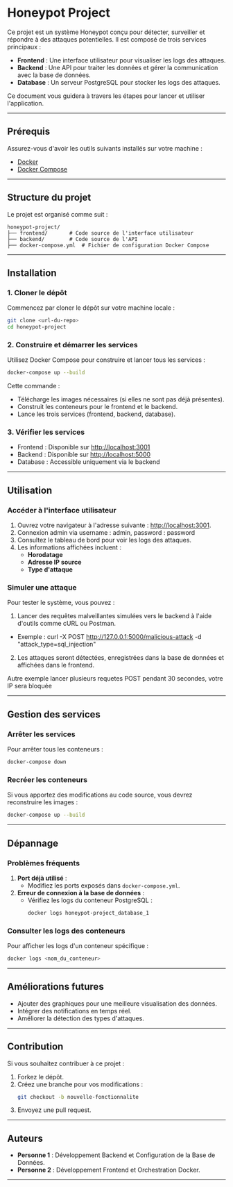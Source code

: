 # Honeypot Project

Ce projet est un système Honeypot conçu pour détecter, surveiller et répondre à des attaques potentielles. Il est composé de trois services principaux :
- **Frontend** : Une interface utilisateur pour visualiser les logs des attaques.
- **Backend** : Une API pour traiter les données et gérer la communication avec la base de données.
- **Database** : Un serveur PostgreSQL pour stocker les logs des attaques.

Ce document vous guidera à travers les étapes pour lancer et utiliser l'application.

---

## Prérequis
Assurez-vous d'avoir les outils suivants installés sur votre machine :
- [Docker](https://www.docker.com/)
- [Docker Compose](https://docs.docker.com/compose/install/)

---

## Structure du projet
Le projet est organisé comme suit :
```
honeypot-project/
├── frontend/       # Code source de l'interface utilisateur
├── backend/        # Code source de l'API
├── docker-compose.yml  # Fichier de configuration Docker Compose
```

---

## Installation
### 1. Cloner le dépôt
Commencez par cloner le dépôt sur votre machine locale :
```bash
git clone <url-du-repo>
cd honeypot-project
```

### 2. Construire et démarrer les services
Utilisez Docker Compose pour construire et lancer tous les services :
```bash
docker-compose up --build
```
Cette commande :
- Télécharge les images nécessaires (si elles ne sont pas déjà présentes).
- Construit les conteneurs pour le frontend et le backend.
- Lance les trois services (frontend, backend, database).

### 3. Vérifier les services
- Frontend : Disponible sur [http://localhost:3001](http://localhost:3001)
- Backend : Disponible sur [http://localhost:5000](http://localhost:5000)
- Database : Accessible uniquement via le backend

---

## Utilisation
### Accéder à l'interface utilisateur
1. Ouvrez votre navigateur à l'adresse suivante : [http://localhost:3001](http://localhost:3001).
2. Connexion admin via username : admin, password : password
2. Consultez le tableau de bord pour voir les logs des attaques.
3. Les informations affichées incluent :
   - **Horodatage**
   - **Adresse IP source**
   - **Type d'attaque**

### Simuler une attaque
Pour tester le système, vous pouvez :
1. Lancer des requêtes malveillantes simulées vers le backend à l'aide d'outils comme cURL ou Postman.
- Exemple : curl -X POST http://127.0.0.1:5000/malicious-attack -d "attack_type=sql_injection"
2. Les attaques seront détectées, enregistrées dans la base de données et affichées dans le frontend.

Autre exemple lancer plusieurs requetes POST pendant 30 secondes, votre IP sera bloquée

---

## Gestion des services
### Arrêter les services
Pour arrêter tous les conteneurs :
```bash
docker-compose down
```

### Recréer les conteneurs
Si vous apportez des modifications au code source, vous devrez reconstruire les images :
```bash
docker-compose up --build
```

---

## Dépannage
### Problèmes fréquents
1. **Port déjà utilisé** :
   - Modifiez les ports exposés dans `docker-compose.yml`.
2. **Erreur de connexion à la base de données** :
   - Vérifiez les logs du conteneur PostgreSQL :
     ```bash
     docker logs honeypot-project_database_1
     ```

### Consulter les logs des conteneurs
Pour afficher les logs d'un conteneur spécifique :
```bash
docker logs <nom_du_conteneur>
```

---

## Améliorations futures
- Ajouter des graphiques pour une meilleure visualisation des données.
- Intégrer des notifications en temps réel.
- Améliorer la détection des types d'attaques.

---

## Contribution
Si vous souhaitez contribuer à ce projet :
1. Forkez le dépôt.
2. Créez une branche pour vos modifications :
   ```bash
   git checkout -b nouvelle-fonctionnalite
   ```
3. Envoyez une pull request.

---

## Auteurs
- **Personne 1** : Développement Backend et Configuration de la Base de Données.
- **Personne 2** : Développement Frontend et Orchestration Docker.

---